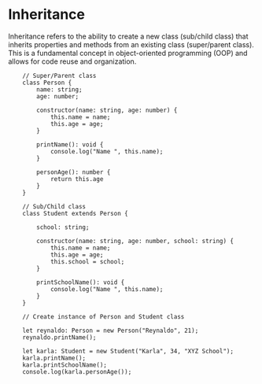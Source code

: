 # Inheritance

Inheritance refers to the ability to create a new class (sub/child class) that inherits properties and methods from an existing class (super/parent class). This is a fundamental concept in object-oriented programming (OOP) and allows for code reuse and organization.

``` 
    // Super/Parent class
    class Person {
        name: string;
        age: number;

        constructor(name: string, age: number) {
            this.name = name;
            this.age = age;
        }

        printName(): void {
            console.log("Name ", this.name);
        }

        personAge(): number {
            return this.age
        }
    }

    // Sub/Child class
    class Student extends Person {
        
        school: string;

        constructor(name: string, age: number, school: string) {
            this.name = name;
            this.age = age;
            this.school = school;
        }

        printSchoolName(): void {
            console.log("Name ", this.name);
        }
    }

    // Create instance of Person and Student class

    let reynaldo: Person = new Person("Reynaldo", 21);
    reynaldo.printName();

    let karla: Student = new Student("Karla", 34, "XYZ School");
    karla.printName();
    karla.printSchoolName();
    console.log(karla.personAge());

```